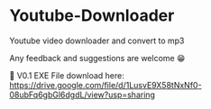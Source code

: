 # Youtube-Downloader
 Youtube video downloader and convert to mp3
 
 Any feedback and suggestions are welcome 😁
 
💾 V0.1 EXE File download here:
https://drive.google.com/file/d/1LusvE9X58tNxNf0-08ubFq6gbGl6dgdL/view?usp=sharing
